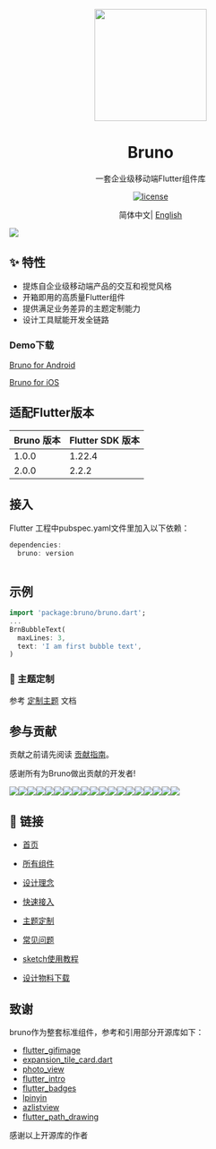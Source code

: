 

<p align="center">
  <a href="https://bruno.ke.com">
    <img width="200" src="https://img.ljcdn.com/beike/zjz/bruno/img/1637306783951.jpg">
  </a>
</p>

<h1 align="center">Bruno</h1>
<div align="center">

一套企业级移动端Flutter组件库

[![license](https://img.shields.io/badge/license-MIT-blue.svg)](https://github.com/LianjiaTech/bruno/blob/master/LICENSE)

</div>

<div align="center">

简体中文| [English](./README.en-US.md)

</div>

![](https://img.ljcdn.com/beike/zjz/bruno/img/1637308027692.png)


## ✨ 特性

- 提炼自企业级移动端产品的交互和视觉风格
- 开箱即用的高质量Flutter组件
- 提供满足业务差异的主题定制能力
- 设计工具赋能开发全链路

### Demo下载

[Bruno for Android]()

[Bruno  for iOS]()




## 适配Flutter版本

 

| Bruno 版本 | Flutter SDK 版本 |
| ---------- | ---------------- |
| 1.0.0      | 1.22.4           |
| 2.0.0      | 2.2.2            |



## 接入

Flutter 工程中pubspec.yaml文件里加入以下依赖：

```dart
dependencies:
  bruno: version
     
```

## 示例

```dart
import 'package:bruno/bruno.dart';
...
BrnBubbleText(
  maxLines: 3,
  text: 'I am first bubble text',
)
```

### 🌈 主题定制

参考 [定制主题]() 文档



## 参与贡献

贡献之前请先阅读 [贡献指南]()。

感谢所有为Bruno做出贡献的开发者!

<div style="display:flex;flex-wrap: wrap;">
  <a href="https://github.com/violinday">
    <img src='https://img.ljcdn.com/beike/zjz/bruno/img/1637739664602.png' />
  </a>
  <a href="https://github.com/zhoujuanjuan">
    <img src='https://img.ljcdn.com/beike/zjz/bruno/img/1637739664928.png' />
  </a>
  <a href="https://github.com/hexintao">
    <img src='https://img.ljcdn.com/beike/zjz/bruno/img/1637739664290.png' />
  </a>
  <a href="https://github.com/ShzMinato">
    <img src='https://img.ljcdn.com/beike/zjz/bruno/img/1637739664590.png'  />
  </a>
  <a href="https://github.com/Nayuta403">
    <img src='https://img.ljcdn.com/beike/zjz/bruno/img/1637739664273.png' />
  </a>
  <a href="https://github.com/liroya2003">
    <img src='https://img.ljcdn.com/beike/zjz/bruno/img/1637736846398.png' />
  </a>
  <a href="https://github.com/lifuqing">
      <img src='https://img.ljcdn.com/beike/zjz/bruno/img/1637739664429.png' />
  </a>
  <a href="https://github.com/visitorvisit">
    <img src='https://img.ljcdn.com/beike/zjz/bruno/img/1637739664282.png'  />
  </a>
  <a href="https://github.com/DNACore">
    <img src='https://img.ljcdn.com/beike/zjz/bruno/img/1637739664426.png' />
  </a>
  <a href="https://github.com/SlamDunk007">
    <img src='https://img.ljcdn.com/beike/zjz/bruno/img/1637739664914.png' />
  </a>
  <a href="https://github.com/zadouyoune">
    <img src='https://img.ljcdn.com/beike/zjz/bruno/img/1637739664629.png' />
  </a>
  <a href="https://github.com/quanGitHub1">
    <img src='https://img.ljcdn.com/beike/zjz/bruno/img/1637739664641.png'  />
  </a>
  <a href="https://github.com/bill19">
    <img src='https://img.ljcdn.com/beike/zjz/bruno/img/1637739664536.png' />
  </a>
  <a href="https://github.com/MichaelWon">
    <img src='https://img.ljcdn.com/beike/zjz/bruno/img/1637739664633.png' />
  </a>
  <a href="https://github.com/laoshubuluo">
    <img src='https://img.ljcdn.com/beike/zjz/bruno/img/1637739664320.png' />
  </a>
  <a href="https://github.com/eason-lz">
    <img src='https://img.ljcdn.com/beike/zjz/bruno/img/1637739664460.png' />
  </a>
  <a href="https://github.com/coolsining">
    <img src='https://img.ljcdn.com/beike/zjz/bruno/img/1637739664465.png'  />
  </a>
  <a href="https://github.com/765227120">
    <img src='https://img.ljcdn.com/beike/zjz/bruno/img/1637740374486.png' />
  </a>
  <a href="https://github.com/xzj524">
    <img src='https://img.ljcdn.com/beike/zjz/bruno/img/1637739664906.png' />
  </a>
  </div>


## 🔗 链接 

- [首页]()

- [所有组件]()

- [设计理念]()

- [快速接入]()

- [主题定制]()

- [常见问题]()

- [sketch使用教程]()

- [设计物料下载]()

## 致谢

bruno作为整套标准组件，参考和引用部分开源库如下：

- [flutter_gifimage](https://github.com/peng8350/flutter_gifimage) 
- [expansion_tile_card.dart](https://gist.github.com/Skylled/7ac0f2f99881f7df2a0a850e60ef2df0)
- [photo_view](https://github.com/bluefireteam/photo_view)
- [flutter_intro](https://github.com/tal-tech/flutter_intro)
- [flutter_badges](https://github.com/yako-dev/flutter_badges)
- [lpinyin](https://github.com/flutterchina/lpinyin)
- [azlistview](https://github.com/flutterchina/azlistview)
- [flutter_path_drawing](https://github.com/dnfield/flutter_path_drawing)


感谢以上开源库的作者

